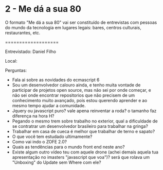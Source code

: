 # 2 - Me dá a sua 80

O formato "Me dá a sua 80" vai ser constituído de entrevistas com pessoas do mundo da tecnologia em lugares legais: bares, centros culturais, restaurantes, etc.

===================

Entrevistado: Daniel Filho 

Local:

Perguntas:

- Fala ai sobre as novidades do ecmascript 6
- Sou um desenvolvedor calouro ainda, e tenho muita vontade de participar de projetos open source, mas não sei por onde começar, e não sei onde encontrar repositorios que não precisem de um conhecimento muito avançado, pois estou querendo aprender e ao mesmo tempo ajudar a comunidade.
- Jquery ou javascript puro? vale apena reinventar a roda? o tamanho faz diferença na hora H?
- Pegando o mesmo trem sobre trabalho no exterior, qual a dificuldade de se contratrar um desenvolvedor brasileiro para trabalhar na gringa?
- Trabalhar em casa de cueca é melhor que trabalhar de terno e sapato?
- O que você tem estudado ultimamente?
- Como vai indo o ZOFE 2.0?
- Quais as tendências para o mundo front end neste ano?
- Existe algum outro vídeo teu com aquele drone (achei demais aquela tua apresentação no imasters "javascript que voa")? será que rolava um "Unboxing" do Update sem Where com ele?